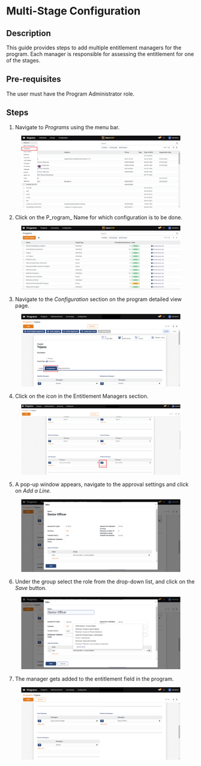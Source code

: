 # Multi-Stage Configuration

## Description

This guide provides steps to add multiple entitlement managers for the program. Each manager is responsible for assessing the entitlement for one of the stages.

## Pre-requisites

The user must have the Program Administrator role.

## Steps

1. Navigate to _Programs_ using the menu bar.

<figure><img src="../../.gitbook/assets/home-page-openg2p.png" alt=""><figcaption></figcaption></figure>

2. Click on the P_rogram_ Name for which configuration is to be done.

<figure><img src="../../.gitbook/assets/all-programs-openg2p.png" alt=""><figcaption></figcaption></figure>

3. Navigate to the _Configuration_ section on the program detailed view page.

<figure><img src="../../.gitbook/assets/multi-stage-configuration.png" alt=""><figcaption></figcaption></figure>

4. Click on the _icon_ in the Entitlement Managers section.

<figure><img src="../../.gitbook/assets/multi-stage-configuration-icon.png" alt=""><figcaption></figcaption></figure>

5. A pop-up window appears, navigate to the approval settings and click on _Add a Line._

<figure><img src="../../.gitbook/assets/multi-stage-configuration-popup-window.png" alt=""><figcaption></figcaption></figure>

6. Under the group select the role from the drop-down list, and click on the _Save_ button.

<figure><img src="../../.gitbook/assets/multi-stage-configuration-dropdown.png" alt=""><figcaption></figcaption></figure>

7. The manager gets added to the entitlement field in the program.

<figure><img src="../../.gitbook/assets/multi-stage-configuration-result.png" alt=""><figcaption></figcaption></figure>
